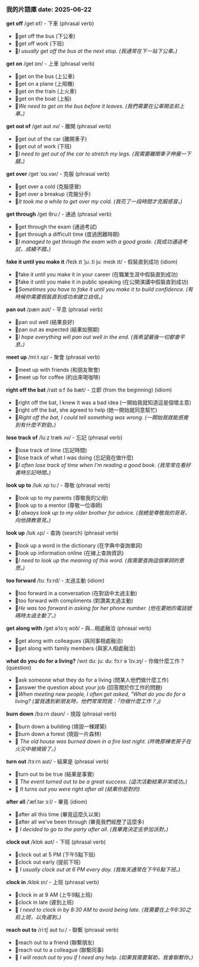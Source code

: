 
### 我的片語庫 date: 2025-06-22

**get off** /ɡet ɒf/ - 下車 (phrasal verb)
 - 📌get off the bus (下公車) 
 - 📌get off work (下班)
 - 📝*I usually get off the bus at the next stop. (我通常在下一站下公車。)*

**get on** /ɡet ɒn/ - 上車 (phrasal verb)
 - 📌get on the bus (上公車) 
 - 📌get on a plane (上飛機) 
 - 📌get on the train (上火車) 
 - 📌get on the boat (上船)
 - 📝*We need to get on the bus before it leaves. (我們需要在公車開走前上車。)*

**get out of** /ɡet aʊt ʌv/ - 離開 (phrasal verb)
 - 📌get out of the car (離開車子) 
 - 📌get out of work (下班)
 - 📝*I need to get out of the car to stretch my legs. (我需要離開車子伸展一下腿。)*

**get over** /ɡet ˈoʊ.vər/ - 克服 (phrasal verb)
 - 📌get over a cold (克服感冒) 
 - 📌get over a breakup (克服分手)
 - 📝*It took me a while to get over my cold. (我花了一段時間才克服感冒。)*

**get through** /ɡet θruː/ - 通過 (phrasal verb)
 - 📌get through the exam (通過考試) 
 - 📌get through a difficult time (度過困難時期)
 - 📝*I managed to get through the exam with a good grade. (我成功通過考試，成績不錯。)*

**fake it until you make it** /feɪk ɪt ˈjuː.ti juː meɪk ɪt/ - 假裝直到成功 (idiom)
 - 📌fake it until you make it in your career (在職業生涯中假裝直到成功)
 - 📌fake it until you make it in public speaking (在公開演講中假裝直到成功)
 - 📝*Sometimes you have to fake it until you make it to build confidence. (有時候你需要假裝直到成功來建立自信。)*

**pan out** /pæn aʊt/ - 平息 (phrasal verb)
 - 📌pan out well (結果良好) 
 - 📌pan out as expected (結果如預期)
 - 📝*I hope everything will pan out well in the end. (我希望最後一切都會平息。)*

**meet up** /miːt ʌp/ - 聚會 (phrasal verb)
 - 📌meet up with friends (和朋友聚會) 
 - 📌meet up for coffee (約出來喝咖啡)

**right off the bat** /raɪt ɑːf ðə bæt/ - 立即 (from the beginning) (idiom)
 - 📌right off the bat, I knew it was a bad idea (一開始我就知道這是個壞主意)
 - 📌right off the bat, she agreed to help (她一開始就同意幫忙)
 - 📝*Right off the bat, I could tell something was wrong. (一開始我就能感覺到有什麼不對勁。)*

**lose track of** /luːz træk ʌv/ - 忘記 (phrasal verb)
 - 📌lose track of time (忘記時間) 
 - 📌lose track of what I was doing (忘記我在做什麼)
 - 📝*I often lose track of time when I'm reading a good book. (我常常在看好書時忘記時間。)*

**look up to** /lʊk ʌp tuː/ - 尊敬 (phrasal verb)
 - 📌look up to my parents (尊敬我的父母) 
 - 📌look up to a mentor (尊敬一位導師)
 - 📝*I always look up to my older brother for advice. (我總是尊敬我的哥哥，向他請教意見。)*

**look up** /lʊk ʌp/ - 查詢 (search) (phrasal verb)
 - 📌look up a word in the dictionary (在字典中查詢單詞) 
 - 📌look up information online (在線上查詢資訊)
 - 📝*I need to look up the meaning of this word. (我需要查詢這個單詞的意思。)*

**too forward** /tuː fɔːrd/ - 太過主動 (idiom)
 - 📌too forward in a conversation (在對話中太過主動) 
 - 📌too forward with compliments (對讚美太過主動)
 - 📝*He was too forward in asking for her phone number. (他在要她的電話號碼時太過主動了。)*

**get along with** /ɡet əˈlɔːŋ wɪð/ - 與...相處融洽 (phrasal verb)
 - 📌get along with colleagues (與同事相處融洽) 
 - 📌get along with family members (與家人相處融洽)

**what do you do for a living?** /wʌt duː juː duː fɔːr ə ˈlɪv.ɪŋ/ - 你做什麼工作？ (question)
 - 📌ask someone what they do for a living (問某人他們做什麼工作)
 - 📌answer the question about your job (回答關於你工作的問題)
 - 📝*When meeting new people, I often get asked, "What do you do for a living? (當我遇到新朋友時，他們常常問我：「你做什麼工作？」)*

**burn down** /bɜːrn daʊn/ - 燒毀 (phrasal verb)
 - 📌burn down a building (燒毀一棟建築) 
 - 📌burn down a forest (燒毀一片森林)
 - 📝 *The old house was burned down in a fire last night. (昨晚那棟老房子在火災中被燒毀了。)*

**turn out** /tɜːrn aʊt/ - 結果是 (phrasal verb)
 - 📌turn out to be true (結果是事實)
 - 📝 *The event turned out to be a great success. (這次活動結果非常成功。)*
 - 📝 *It turns out you were right after all (結果你是對的)*

**after all** /ˈæf.tər ɔːl/ - 畢竟 (idiom)
 - 📌after all this time (畢竟這麼久以來) 
 - 📌after all we've been through (畢竟我們經歷了這麼多)
 - 📝 *I decided to go to the party after all. (我畢竟決定去參加派對。)*

**clock out** /klɒk aʊt/ - 下班 (phrasal verb)
 - 📌clock out at 5 PM (下午5點下班) 
 - 📌clock out early (提前下班)
 - 📝 *I usually clock out at 6 PM every day. (我每天通常在下午6點下班。)*

**clock in** /klɒk ɪn/ - 上班 (phrasal verb)
 - 📌clock in at 9 AM (上午9點上班) 
 - 📌clock in late (遲到上班)
 - 📝 *I need to clock in by 8:30 AM to avoid being late. (我需要在上午8:30之前上班，以免遲到。)*

**reach out to** /riːtʃ aʊt tuː/ - 聯繫 (phrasal verb)
 - 📌reach out to a friend (聯繫朋友) 
 - 📌reach out to a colleague (聯繫同事)
 - 📝 *I will reach out to you if I need any help. (如果我需要幫助，我會聯繫你。)*


  
